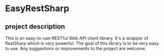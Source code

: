 # EasyRestSharp
## project description
  This is an easy-to-use RESTful Web API client library. It's a wrapper of RestSharp which is very powerful. The goal of this library is to be very easy to use. Any suggestions or improvements to the project are welcome.
  